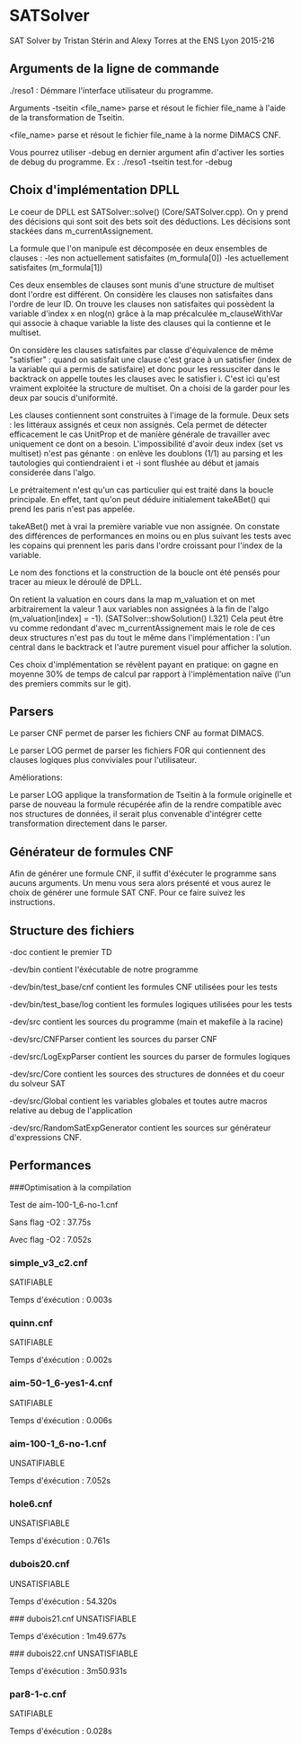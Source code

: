# SATSolver
SAT Solver by Tristan Stérin and Alexy Torres at the ENS Lyon 2015-216

## Arguments de la ligne de commande
./reso1 : Démmare l'interface utilisateur du programme.

Arguments
-tseitin <file_name> parse et résout le fichier file_name à l'aide de la transformation de Tseitin.

<file_name> parse et résout le fichier file_name à la norme DIMACS CNF.

Vous pourrez utiliser -debug en dernier argument afin d'activer les sorties de debug du programme.
Ex : ./reso1 -tseitin test.for -debug

## Choix d'implémentation DPLL

Le coeur de DPLL est SATSolver::solve() (Core/SATSolver.cpp).
On y prend des décisions qui sont soit des bets soit des déductions.
Les décisions sont stackées dans m_currentAssignement.

La formule que l'on manipule est décomposée en deux ensembles de clauses :
    -les non actuellement satisfaites (m_formula[0])
    -les actuellement satisfaites (m_formula[1])

Ces deux ensembles de clauses sont munis d'une structure de multiset dont l'ordre
est différent.
On considère les clauses non satisfaites dans l'ordre de leur ID.
On trouve les clauses non satisfaites qui possèdent la variable d'index x en
nlog(n) grâce à la map précalculée m_clauseWithVar qui associe à chaque variable
la liste des clauses qui la contienne et le multiset.

On considère les clauses satisfaites par classe d'équivalence de même "satisfier" :
quand on satisfait une clause c'est grace à un satisfier (index de la variable qui a permis de satisfaire)
et donc pour les ressusciter dans le backtrack on appelle toutes les clauses avec le satisfier i.
C'est ici qu'est vraiment exploitée la structure de multiset.
On a choisi de la garder pour les deux par soucis d'uniformité.

Les clauses contiennent sont construites à l'image de la formule.
Deux sets : les littéraux assignés et ceux non assignés.
Cela permet de détecter efficacement le cas UnitProp et de manière générale de travailler
avec uniquement ce dont on a besoin.
L'impossibilité d'avoir deux index (set vs multiset) n'est pas génante : on enlève les doublons (1\/1) au parsing
et les tautologies qui contiendraient i et -i sont flushée au début et jamais considerée dans l'algo.

Le prétraitement n'est qu'un cas particulier qui est traité dans la boucle principale.
En effet, tant qu'on peut déduire initialement takeABet() qui prend les paris n'est pas
appelée.

takeABet() met à vrai la première variable vue non assignée.
On constate des différences de performances en moins ou en plus suivant les tests
avec les copains qui prennent les paris dans l'ordre croissant pour l'index de la variable.

Le nom des fonctions et la construction de la boucle ont été pensés pour tracer au mieux
le déroulé de DPLL.

On retient la valuation en cours dans la map m_valuation et on met arbitrairement la valeur 1
aux variables non assignées à la fin de l'algo (m_valuation[index] = -1). (SATSolver::showSolution() l.321)
Cela peut être vu comme redondant d'avec m_currentAssignement mais le role de ces deux structures n'est pas du tout
le même dans l'implémentation : l'un central dans le backtrack et l'autre purement visuel pour afficher la solution.

Ces choix d'implémentation se révèlent payant en pratique: on gagne en moyenne 30% de temps de calcul par rapport
à l'implémentation naïve (l'un des premiers commits sur le git).

## Parsers
Le parser CNF permet de parser les fichiers CNF au format DIMACS.

Le parser LOG permet de parser les fichiers FOR qui contiennent des clauses logiques plus conviviales pour l'utilisateur.

Améliorations:

Le parser LOG applique la transformation de Tseitin à la formule originelle et parse de nouveau la formule récupérée afin de la rendre compatible avec nos structures de données, il serait plus convenable d'intégrer cette transformation directement dans le parser.

## Générateur de formules CNF
Afin de générer une formule CNF, il suffit d'éxécuter le programme sans aucuns arguments. Un menu vous sera alors présenté et vous aurez le choix de générer une formule SAT CNF. Pour ce faire suivez les instructions.

## Structure des fichiers
-doc contient le premier TD

-dev/bin contient l'éxécutable de notre programme

-dev/bin/test_base/cnf contient les formules CNF utilisées pour les tests

-dev/bin/test_base/log contient les formules logiques utilisées pour les tests

-dev/src contient les sources du programme (main et makefile à la racine)

-dev/src/CNFParser contient les sources du parser CNF

-dev/src/LogExpParser contient les sources du parser de formules logiques

-dev/src/Core contient les sources des structures de données et du coeur du solveur SAT

-dev/src/Global contient les variables globales et toutes autre macros relative au debug de l'application

-dev/src/RandomSatExpGenerator contient les sources sur générateur d'expressions CNF.

## Performances
###Optimisation à la compilation

Test de aim-100-1_6-no-1.cnf

Sans flag -O2 : 37.75s

Avec flag -O2 : 7.052s

### simple_v3_c2.cnf 
SATIFIABLE

Temps d'éxécution : 0.003s

### quinn.cnf
SATIFIABLE

Temps d'éxécution : 0.002s

### aim-50-1_6-yes1-4.cnf 
SATIFIABLE

Temps d'éxécution : 0.006s

### aim-100-1_6-no-1.cnf 
UNSATIFIABLE

Temps d'éxécution : 7.052s

### hole6.cnf 
UNSATISFIABLE

Temps d'éxécution : 0.761s

### dubois20.cnf 
UNSATISFIABLE

Temps d'éxécution : 54.320s

### dubois21.cnf 
UNSATISFIABLE

Temps d'éxécution : 1m49.677s

### dubois22.cnf 
UNSATISFIABLE

Temps d'éxécution : 3m50.931s

### par8-1-c.cnf
SATIFIABLE

Temps d'éxécution : 0.028s
